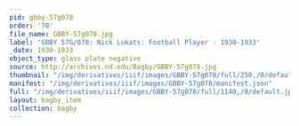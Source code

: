 ```yaml
---
pid: gbby-57g078
order: '78'
file_name: GBBY-57g078.jpg
label: 'GBBY 57G/078: Nick Lukats: Football Player - 1930-1933'
_date: 1930-1933
object_type: glass plate negative
source: http://archives.nd.edu/Bagby/GBBY-57g078.jpg
thumbnail: "/img/derivatives/iiif/images/GBBY-57g078/full/250,/0/default.jpg"
manifest: "/img/derivatives/iiif/images/GBBY-57g078/manifest.json"
full: "/img/derivatives/iiif/images/GBBY-57g078/full/1140,/0/default.jpg"
layout: bagby_item
collection: bagby
---
```

